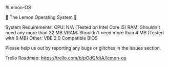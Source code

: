 #Lemon-OS

:lemon: The Lemon Operating System :lemon:

System Requirements:
CPU: N/A (Tested on Intel Core i5)
RAM: Shouldn't need any more than 32 MB
VRAM: Shouldn't need more than 4 MB (Tested with 6 MB)
Other:
  VBE 2.0 Compatible BIOS

Please help us out by reporting any bugs or glitches in the issues section.

Trello Roadmap:
https://trello.com/b/pOdQfdtA/lemon-os
